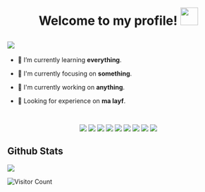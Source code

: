 
<h1 align="center">Welcome to my profile! <img src="https://user-images.githubusercontent.com/1303154/88677602-1635ba80-d120-11ea-84d8-d263ba5fc3c0.gif" width="40px"></h1>
<!-- <p align="center">
  <img src="https://i.ibb.co/WDPCQ3X/hm.jpg" />
</p>
<br> -->
<h2 align="left">
<img src="https://readme-typing-svg.herokuapp.com?color=%231586B1&size=25&center=true&vCenter=true&lines=Hi+there!%2C+I'm+Baher">
</h2>

- 🌱 I’m currently learning **everything**.

- 👀 I'm currently focusing on **something**.

- 📝 I'm currently working on **anything**.

- 👥 Looking for experience on **ma layf**.
<br>
<p align="center">
  <img src="https://img.shields.io/badge/Laravel-FF2D20?style=for-the-badge&logo=laravel&logoColor=white" />
  <img src="https://img.shields.io/badge/Bootstrap-563D7C?style=for-the-badge&logo=bootstrap&logoColor=white" />
  <img src="https://img.shields.io/badge/PHP-777BB4?style=for-the-badge&logo=php&logoColor=white" />
  <img src="https://img.shields.io/badge/HTML5-E34F26?style=for-the-badge&logo=html5&logoColor=white" />
  <img src="https://img.shields.io/badge/CSS3-1572B6?style=for-the-badge&logo=css3&logoColor=white" />
<!--   <img src="https://img.shields.io/badge/JavaScript-F7DF1E?style=for-the-badge&logo=javascript&logoColor=black" /> -->
  <img src="https://img.shields.io/badge/JavaScript-323330?style=for-the-badge&logo=javascript&logoColor=F7DF1E" />
  <img src="https://img.shields.io/badge/MySQL-005C84?style=for-the-badge&logo=mysql&logoColor=white" />
  <img src="https://img.shields.io/badge/GIT-E44C30?style=for-the-badge&logo=git&logoColor=white" />
  <img src="https://img.shields.io/badge/Windows-0078D6?style=for-the-badge&logo=windows&logoColor=white" />
</p>

<h2 align="left">
Github Stats  
</h2>
<!-- <p align="left">
  <a href="https://github.com/bagushermawan"><img src="https://github-readme-stats.vercel.app/api?username=bagushermawan&bg_color=30,e96443,904e95&title_color=fff&text_color=fff&icon_color=fff&hide_border=true&show_icons=true" /></a>
</p>
<br> -->
<p align="left">
  <a href="https://github.com/bagushermawan"><img src="https://github-readme-stats.vercel.app/api/top-langs?username=bagushermawan&bg_color=30,e96443,904e95&title_color=fff&text_color=fff&hide_border=true&show_icons=true&layout=compact" /></a>
</p>


<p align="center">

</p>

![Visitor Count](https://profile-counter.glitch.me/bagushermawan/count.svg)
